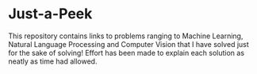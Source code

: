 # Just-a-Peek

This repository contains links to problems ranging to Machine Learning, Natural Language Processing and Computer Vision that I have solved just for the sake of solving! Effort has been made to explain each solution as neatly as time had allowed.

